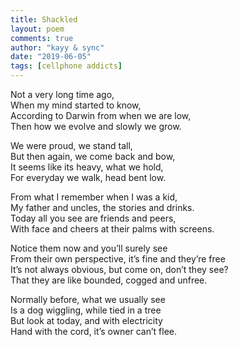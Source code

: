 ```yaml
---
title: Shackled
layout: poem
comments: true
author: "kayy & sync"
date: "2019-06-05"
tags: [cellphone addicts]
---
```

Not a very long time ago,  
When my mind started to know,  
According to Darwin from when we are low,  
Then how we evolve and slowly we grow.  
  
We were proud, we stand tall,  
But then again, we come back and bow,  
It seems like its heavy, what we hold,  
For everyday we walk, head bent low.  
  
From what I remember when I was a kid,  
My father and uncles, the stories and drinks.  
Today all you see are friends and peers,  
With face and cheers at their palms with screens.  
  
Notice them now and you’ll surely see  
From their own perspective, it’s fine and they’re free  
It’s not always obvious, but come on, don’t they see?  
That they are like bounded, cogged and unfree.  
  
Normally before, what we usually see  
Is a dog wiggling, while tied in a tree  
But look at today, and with electricity  
Hand with the cord, it’s owner can’t flee.  
